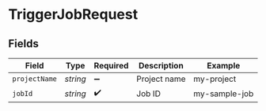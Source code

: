 # TriggerJobRequest


## Fields

| Field              | Type               | Required           | Description        | Example            |
| ------------------ | ------------------ | ------------------ | ------------------ | ------------------ |
| `projectName`      | *string*           | :heavy_minus_sign: | Project name       | my-project         |
| `jobId`            | *string*           | :heavy_check_mark: | Job ID             | my-sample-job      |